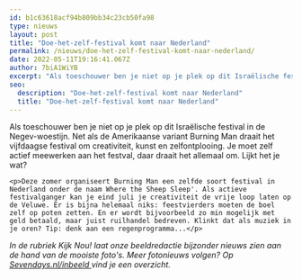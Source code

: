 ```yaml
---
id: b1c63618acf94b809bb34c23cb50fa98
type: nieuws
layout: post
title: "Doe-het-zelf-festival komt naar Nederland"
permalink: /nieuws/doe-het-zelf-festival-komt-naar-nederland/
date: 2022-05-11T19:16:41.067Z
author: 7biA1WiYB
excerpt: "Als toeschouwer ben je niet op je plek op dit Israëlische festival in de Negev-woestijn. Net als de Amerikaanse variant Burning Man draait het vijfdaagse festival om creativiteit, kunst en zelfontplooing. Je moet zelf actief meewerken aan het festval, daar draait het allemaal om. Lijkt het je wat?    "
seo:
  description: "Doe-het-zelf-festival komt naar Nederland"
  title: "Doe-het-zelf-festival komt naar Nederland"
---
```

Als toeschouwer ben je niet op je plek op dit Israëlische festival in de Negev-woestijn. Net als de Amerikaanse variant Burning Man draait het vijfdaagse festival om creativiteit, kunst en zelfontplooing. Je moet zelf actief meewerken aan het festval, daar draait het allemaal om. Lijkt het je wat?    

    <p>Deze zomer organiseert Burning Man een zelfde soort festival in Nederland onder de naam Where the Sheep Sleep'. Als actieve festivalganger kan je eind juli je creativiteit de vrije loop laten op de Veluwe. Er is bijna helemaal niks: feestvierders moeten de boel zelf op poten zetten. En er wordt bijvoorbeeld zo min mogelijk met geld betaald, maar juist ruilhandel bedreven. Klinkt dat als muziek in je oren? Tip: denk aan een regenprogramma...</p>
<p><em>In de rubriek Kijk Nou! laat onze beeldredactie bijzonder nieuws zien aan de hand van de mooiste foto's. Meer fotonieuws volgen? Op <a href="https://original.sevendays.nl/inbeeld">Sevendays.nl/inbeeld </a>vind je een overzicht.</em></p>  
